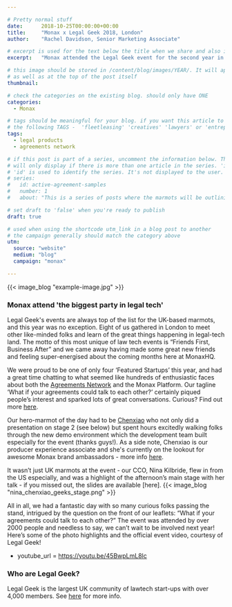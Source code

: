 ```yaml
---

# Pretty normal stuff
date:      2018-10-25T00:00:00+00:00
title:     "Monax x Legal Geek 2018, London"
author:    "Rachel Davidson, Senior Marketing Associate"

# excerpt is used for the text below the title when we share and also is the summary of the post on https://monax.io/blog
excerpt:   "Monax attended the Legal Geek event for the second year in a row, and it was a super-productive and fun day."

# this image should be stored in /content/blog/images/YEAR/. It will appear as a thumbnail on any listings,
# as well as at the top of the post itself
thumbnail:

# check the categories on the existing blog. should only have ONE
categories:
  - Monax

# tags should be meaningful for your blog. if you want this article to show on a 'use case' page, you can use
# the following TAGS -  'fleetleasing' 'creatives' 'lawyers' or 'entrepreneurs'
tags:
  - legal products
  - agreements network

# if this post is part of a series, uncomment the information below. The 'article series' box
# will only display if there is more than one article in the series. 'id', 'number' and 'about' all must be present.
# 'id' is used to identify the series. It's not displayed to the user.
# series:
#   id: active-agreement-samples
#   number: 1
#   about: "This is a series of posts where the marmots will be outlining how the Monax Platform and the Agreements Network can be used in harmony to create the legal products of the future."

# set draft to 'false' when you're ready to publish
draft: true

# used when using the shortcode utm_link in a blog post to another
# the campaign generally should match the category above
utm:
  source: "website"
  medium: "blog"
  campaign: "monax"

---
```


<!-- In general the filename below should match thumbnail category above -->
{{< image_blog "example-image.jpg" >}}


<!-- Content markdown here - first title on page is auto generated from title in frontmatter -->
### Monax attend 'the biggest party in legal tech'

Legal Geek's events are always top of the list for the UK-based marmots, and this year was no exception. Eight of us gathered in London to meet other like-minded folks and learn of the great things happening in legal-tech land.
The motto of this most unique of law tech events is “Friends First, Business After” and we came away having made some great new friends and feeling super-energised about the coming months here at MonaxHQ.

We were proud to be one of only four ‘Featured Startups’ this year, and had a great time chatting to what seemed like hundreds of enthusiastic faces about both the [Agreements Network](https://agreements.network) and the Monax Platform. Our tagline ‘What if your agreements could talk to each other?’ certainly piqued people’s interest and sparked lots of great conversations. Curious? Find out more [here](https://monax.io/blog/2018/08/21/example-active-agreement-workflows-and-interfaces/).

Our hero-marmot of the day had to be [Chenxiao](https://monax.io/blog/2018/10/05/meet-the-marmots-chenxiao-hu-wu-producer-experience-associate/) who not only did a presentation on stage 2 (see below) but spent hours excitedly walking folks through the new demo environment which the development team built especially for the event (thanks guys!). As a side note, Chenxiao is our producer experience associate and she's currently on the lookout for awesome Monax brand ambassadors - more info [here](https://monax.io/blog/2018/10/17/love-monax-love-marmots-become-an-mba-monax-brand-ambassador/).

It wasn’t just UK marmots at the event - our CCO, Nina Kilbride, flew in from the US especially, and was a highlight of the afternoon’s main stage with her talk - if you missed out, the slides are available [here].
{{< image_blog "nina_chenxiao_geeks_stage.png" >}}

All in all, we had a fantastic day with so many curious folks passing the stand, intrigued by the question on the front of our leaflets:
“What if your agreements could talk to each other?”
The event was attended by over 2000 people and needless to say, we can’t wait to be involved next year! Here’s some of the photo highlights and the official event video, courtesy of Legal Geek!

- youtube_url = https://youtu.be/45BwpLmL8lc


### Who are Legal Geek?
Legal Geek is the largest UK community of lawtech start-ups with over 4,000 members. See [here](https://www.legalgeek.co) for more info.
